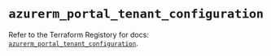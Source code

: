 # `azurerm_portal_tenant_configuration`

Refer to the Terraform Registory for docs: [`azurerm_portal_tenant_configuration`](https://registry.terraform.io/providers/hashicorp/azurerm/3.69.0/docs/resources/portal_tenant_configuration).
